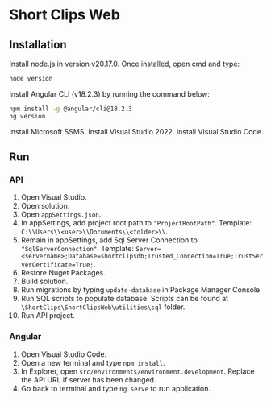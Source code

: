# Short Clips Web

## Installation
Install node.js in version v20.17.0.
Once installed, open cmd and type: 
```bash
node version
```

Install Angular CLI (v18.2.3) by running the command below:
```bash
npm install -g @angular/cli@18.2.3
ng version
```

Install Microsoft SSMS.
Install Visual Studio 2022.
Install Visual Studio Code.

## Run

### API
1. Open Visual Studio.
1. Open solution.
1. Open `appSettings.json`.
1. In appSettings, add project root path to `"ProjectRootPath"`. Template: `C:\\Users\\<user>\\Documents\\<folder>\\`.
1. Remain in appSettings, add Sql Server Connection to `"SqlServerConnection"`. Template: `Server=<servername>;Database=shortclipsdb;Trusted_Connection=True;TrustServerCertificate=True;`.
1. Restore Nuget Packages.
2. Build solution.
1. Run migrations by typing `update-database` in Package Manager Console.
1. Run SQL scripts to populate database. Scripts can be found at `\ShortClips\ShortClipsWeb\utilities\sql` folder.
1. Run API project.

### Angular
1. Open Visual Studio Code.
1. Open a new terminal and type `npm install`.
1. In Explorer, open `src/environments/environment.development`. Replace the API URL if server has been changed.
2. Go back to terminal and type `ng serve` to run application.
